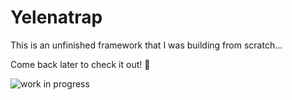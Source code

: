 # Yelenatrap

This is an unfinished framework that I was building from scratch...

Come back later to check it out! :wave:

![work in progress]()

